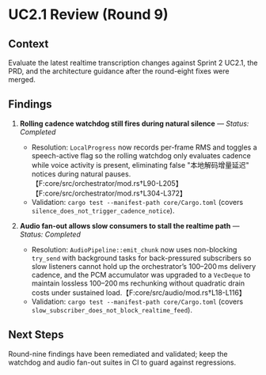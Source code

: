 # UC2.1 Review (Round 9)

## Context
Evaluate the latest realtime transcription changes against Sprint 2 UC2.1, the PRD, and the architecture guidance after the round-eight fixes were merged.

## Findings

1. **Rolling cadence watchdog still fires during natural silence** — *Status: Completed*
   - Resolution: `LocalProgress` now records per-frame RMS and toggles a speech-active flag so the rolling watchdog only evaluates cadence while voice activity is present, eliminating false "本地解码增量延迟" notices during natural pauses.【F:core/src/orchestrator/mod.rs†L90-L205】【F:core/src/orchestrator/mod.rs†L304-L372】
   - Validation: `cargo test --manifest-path core/Cargo.toml` (covers `silence_does_not_trigger_cadence_notice`).

2. **Audio fan-out allows slow consumers to stall the realtime path** — *Status: Completed*
   - Resolution: `AudioPipeline::emit_chunk` now uses non-blocking `try_send` with background tasks for back-pressured subscribers so slow listeners cannot hold up the orchestrator’s 100–200 ms delivery cadence, and the PCM accumulator was upgraded to a `VecDeque` to maintain lossless 100–200 ms rechunking without quadratic drain costs under sustained load.【F:core/src/audio/mod.rs†L18-L116】
   - Validation: `cargo test --manifest-path core/Cargo.toml` (covers `slow_subscriber_does_not_block_realtime_feed`).

## Next Steps
Round-nine findings have been remediated and validated; keep the watchdog and audio fan-out suites in CI to guard against regressions.
